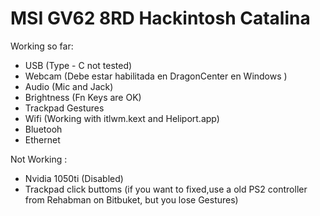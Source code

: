 # MSI GV62 8RD Hackintosh Catalina
 
Working so far:

 - USB (Type - C not tested)
 - Webcam (Debe estar habilitada en DragonCenter en Windows )
 - Audio (Mic and Jack)
 - Brightness (Fn Keys are OK)
 - Trackpad Gestures
 - Wifi (Working with itlwm.kext and Heliport.app) 
 - Bluetooh 
 - Ethernet
 
 Not Working :
  - Nvidia 1050ti (Disabled)
  - Trackpad click buttoms (if you want to fixed,use a old PS2 controller from Rehabman on Bitbuket, but you lose Gestures)
  
  
